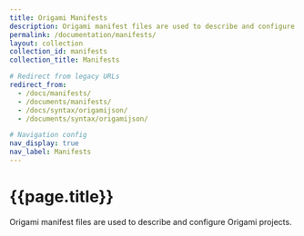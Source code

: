 ```yaml
---
title: Origami Manifests
description: Origami manifest files are used to describe and configure Origami projects.
permalink: /documentation/manifests/
layout: collection
collection_id: manifests
collection_title: Manifests

# Redirect from legacy URLs
redirect_from:
  - /docs/manifests/
  - /documents/manifests/
  - /docs/syntax/origamijson/
  - /documents/syntax/origamijson/

# Navigation config
nav_display: true
nav_label: Manifests
---
```


# {{page.title}}

Origami manifest files are used to describe and configure Origami projects.
